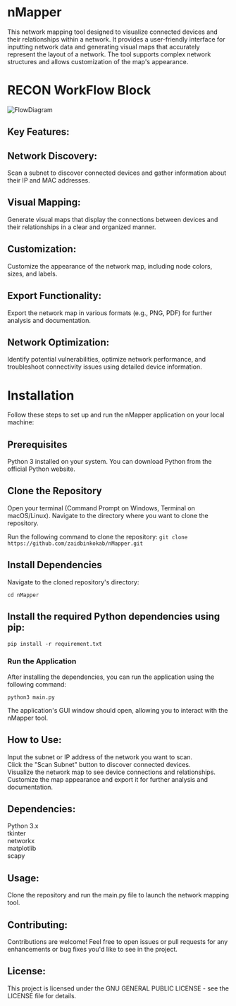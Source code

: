 # nMapper

This network mapping tool designed to visualize connected devices and their relationships within a network. It provides a user-friendly interface for inputting network data and generating visual maps that accurately represent the layout of a network. The tool supports complex network structures and allows customization of the map's appearance.

# RECON WorkFlow Block
![FlowDiagram](https://github.com/zaidbinkokab/nMapper/assets/57888815/3590ca4b-77b5-40e0-8683-a8e0c1f923c2)

## Key Features:
## Network Discovery: 
Scan a subnet to discover connected devices and gather information about their IP and MAC addresses.
## Visual Mapping: 
Generate visual maps that display the connections between devices and their relationships in a clear and organized manner.
## Customization: 
Customize the appearance of the network map, including node colors, sizes, and labels.
## Export Functionality: 
Export the network map in various formats (e.g., PNG, PDF) for further analysis and documentation.
## Network Optimization: 
Identify potential vulnerabilities, optimize network performance, and troubleshoot connectivity issues using detailed device information.

# Installation
Follow these steps to set up and run the nMapper application on your local machine:

## Prerequisites
Python 3 installed on your system. You can download Python from the official Python website.

## Clone the Repository
Open your terminal (Command Prompt on Windows, Terminal on macOS/Linux).
Navigate to the directory where you want to clone the repository.

Run the following command to clone the repository:
``` git clone https://github.com/zaidbinkokab/nMapper.git ```

## Install Dependencies
Navigate to the cloned repository's directory:

``` cd nMapper ```

## Install the required Python dependencies using pip:
``` pip install -r requirement.txt ```

### Run the Application
After installing the dependencies, you can run the application using the following command:

``` python3 main.py ```

The application's GUI window should open, allowing you to interact with the nMapper tool.

## How to Use:
Input the subnet or IP address of the network you want to scan.<br>
Click the "Scan Subnet" button to discover connected devices.<br>
Visualize the network map to see device connections and relationships. <br>
Customize the map appearance and export it for further analysis and documentation.<br>

## Dependencies:

Python 3.x <br>
tkinter <br>
networkx <br>
matplotlib <br>
scapy <br>

## Usage:
Clone the repository and run the main.py file to launch the network mapping tool.

## Contributing:
Contributions are welcome! Feel free to open issues or pull requests for any enhancements or bug fixes you'd like to see in the project.

## License:
This project is licensed under the GNU GENERAL PUBLIC LICENSE - see the LICENSE file for details.
